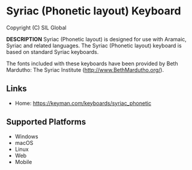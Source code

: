 Syriac (Phonetic layout) Keyboard
=====================

Copyright (C) SIL Global

__DESCRIPTION__
Syriac (Phonetic layout) is designed for use with Aramaic, Syriac and related languages. The 
Syriac (Phonetic layout) keyboard is based on standard Syriac keyboards.

The fonts included with these keyboards have been provided by Beth Mardutho: The Syriac Institute
(http://www.BethMardutho.org/).

Links
-----

 * Home:     https://keyman.com/keyboards/syriac_phonetic

Supported Platforms
-------------------
 * Windows
 * macOS
 * Linux
 * Web
 * Mobile


 